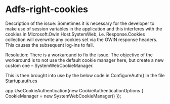 # Adfs-right-cookies

Description of the issue: Sometimes it is necessary for the developer to make use of session variables in the application and this interferes with the cookies in Microsoft.Owin.Host.SystemWeb, i.e. Response.Cookies collection will overwrite any cookies set via the OWIN response headers. This causes the subsequent log-ins to fail.

Resolution: There is a workaround to fix the issue. The objective of the workaround is to not use the default cookie manager here, but create a new custom one – SystemWebCookieManager.

This is then brought into use by the below code in ConfigureAuth() in the file Startup.auth.cs

app.UseCookieAuthentication(new CookieAuthenticationOptions
{
CookieManager = new SystemWebCookieManager()
});
